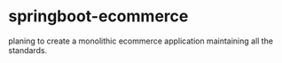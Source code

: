 # springboot-ecommerce
planing to create a monolithic ecommerce application maintaining all the standards.
